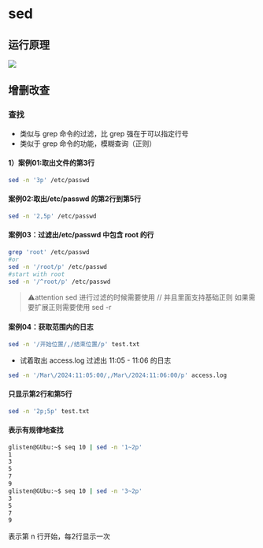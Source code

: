 # sed  
## 运行原理  

![](Pasted%20image%2020240328141117.png)  
  
## 增删改查  
### 查找  
- 类似与 grep 命令的过滤，比 grep 强在于可以指定行号
- 类似于 grep 命令的功能，模糊查询（正则）  
#### 1）案例01:取出文件的第3行    
```sh  
sed -n '3p' /etc/passwd
```
  
#### 案例02:取出/etc/passwd 的第2行到第5行  
```sh  
sed -n '2,5p' /etc/passwd
```  
  
#### 案例03：过滤出/etc/passwd 中包含 root 的行  
```sh  
grep 'root' /etc/passwd  
#or  
sed -n '/root/p' /etc/passwd  
#start with root  
sed -n '/^root/p' /etc/passwd
```  
>⚠attention
>sed 进行过滤的时候需要使用 // 并且里面支持基础正则
>如果需要扩展正则需要使用 sed -r
  
#### 案例04：获取范围内的日志  
```sh  
sed -n '/开始位置/,/结束位置/p' test.txt
```  
  
- 试着取出 access.log 过滤出 11:05 - 11:06 的日志  
```sh  
sed -n '/Mar\/2024:11:05:00/,/Mar\/2024:11:06:00/p' access.log
```  
  
#### 只显示第2行和第5行  
```sh  
sed -n '2p;5p' test.txt
```  
  
#### 表示有规律地查找    
```sh  
glisten@GUbu:~$ seq 10 | sed -n '1~2p'
1
3
5
7
9
glisten@GUbu:~$ seq 10 | sed -n '3~2p'
3
5
7
9
```  
表示第 n 行开始，每2行显示一次  
  

